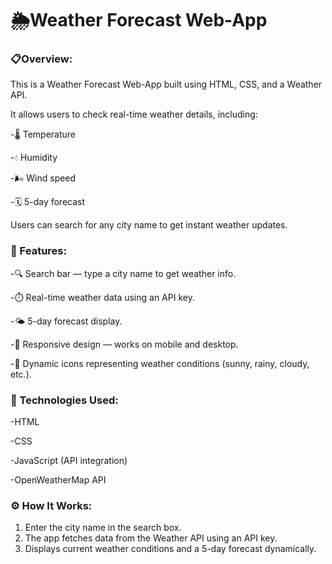 **<h1>🌦️Weather Forecast Web-App</h1>**


**<h3>📋Overview:</h3>**

This is a Weather Forecast Web-App built using HTML, CSS, and a Weather API.

It allows users to check real-time weather details, including:

-🌡️ Temperature

-💧 Humidity

-🌬️ Wind speed

-🗓️ 5-day forecast

Users can search for any city name to get instant weather updates.


**<h3>🚀 Features: </h3>**

-🔍 Search bar — type a city name to get weather info.

-⏱️ Real-time weather data using an API key.

-🌤️ 5-day forecast display.

-📱 Responsive design — works on mobile and desktop.

-🧭 Dynamic icons representing weather conditions (sunny, rainy, cloudy, etc.).


**<h3>🧠 Technologies Used: </h3>**

-HTML

-CSS

-JavaScript (API integration)

-OpenWeatherMap API


**<h3>⚙️ How It Works: </h3>**

1. Enter the city name in the search box.
2. The app fetches data from the Weather API using an API key.
3. Displays current weather conditions and a 5-day forecast dynamically.
